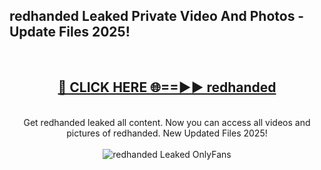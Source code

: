 <h2>redhanded Leaked Private Video And Photos - Update Files 2025!</h2>
<br>
<div align="center">
<h2><a href="https://top-ai-tools.click/QrbHav" rel="nofollow">🔴 CLICK HERE 🌐==►► redhanded</a></h2>
<br>
Get redhanded leaked all content. Now you can access all videos and pictures of redhanded. New Updated Files 2025!
<br>
<br>
<a href="https://top-ai-tools.click/QrbHav" rel="nofollow" data-target="animated-image.originalLink"><img src="https://i.ibb.co.com/WyWwxjT/player-gif2.gif" alt="redhanded Leaked  OnlyFans" style="max-width: 100%; display: inline-block;" data-target="animated-image.originalImage"></a>
</div>
<br>